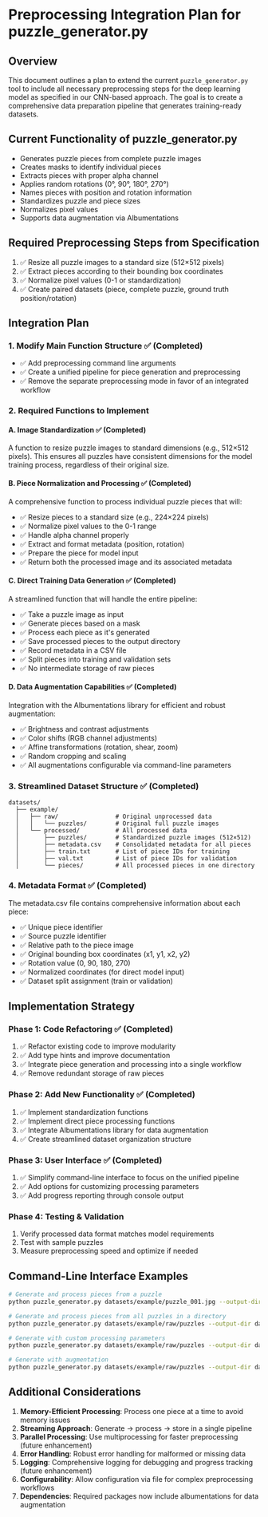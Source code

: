 # Preprocessing Integration Plan for puzzle_generator.py

## Overview
This document outlines a plan to extend the current `puzzle_generator.py` tool to include all necessary preprocessing steps for the deep learning model as specified in our CNN-based approach. The goal is to create a comprehensive data preparation pipeline that generates training-ready datasets.

## Current Functionality of puzzle_generator.py
- Generates puzzle pieces from complete puzzle images
- Creates masks to identify individual pieces
- Extracts pieces with proper alpha channel
- Applies random rotations (0°, 90°, 180°, 270°)
- Names pieces with position and rotation information
- Standardizes puzzle and piece sizes
- Normalizes pixel values
- Supports data augmentation via Albumentations

## Required Preprocessing Steps from Specification

1. ✅ Resize all puzzle images to a standard size (512×512 pixels)
2. ✅ Extract pieces according to their bounding box coordinates
3. ✅ Normalize pixel values (0-1 or standardization)
4. ✅ Create paired datasets (piece, complete puzzle, ground truth position/rotation)

## Integration Plan

### 1. Modify Main Function Structure ✅ (Completed)
- ✅ Add preprocessing command line arguments
- ✅ Create a unified pipeline for piece generation and preprocessing
- ✅ Remove the separate preprocessing mode in favor of an integrated workflow

### 2. Required Functions to Implement

#### A. Image Standardization ✅ (Completed)
A function to resize puzzle images to standard dimensions (e.g., 512×512 pixels). This ensures all puzzles have consistent dimensions for the model training process, regardless of their original size.

#### B. Piece Normalization and Processing ✅ (Completed)
A comprehensive function to process individual puzzle pieces that will:
- ✅ Resize pieces to a standard size (e.g., 224×224 pixels)
- ✅ Normalize pixel values to the 0-1 range
- ✅ Handle alpha channel properly
- ✅ Extract and format metadata (position, rotation)
- ✅ Prepare the piece for model input
- ✅ Return both the processed image and its associated metadata

#### C. Direct Training Data Generation ✅ (Completed)
A streamlined function that will handle the entire pipeline:
- ✅ Take a puzzle image as input
- ✅ Generate pieces based on a mask
- ✅ Process each piece as it's generated
- ✅ Save processed pieces to the output directory
- ✅ Record metadata in a CSV file
- ✅ Split pieces into training and validation sets
- ✅ No intermediate storage of raw pieces

#### D. Data Augmentation Capabilities ✅ (Completed)
Integration with the Albumentations library for efficient and robust augmentation:
- ✅ Brightness and contrast adjustments
- ✅ Color shifts (RGB channel adjustments)
- ✅ Affine transformations (rotation, shear, zoom)
- ✅ Random cropping and scaling
- ✅ All augmentations configurable via command-line parameters

### 3. Streamlined Dataset Structure ✅ (Completed)

```
datasets/
  ├── example/
  │   ├── raw/                # Original unprocessed data
  │   │   └── puzzles/        # Original full puzzle images
  │   └── processed/          # All processed data
  │       ├── puzzles/        # Standardized puzzle images (512×512)
  │       ├── metadata.csv    # Consolidated metadata for all pieces
  │       ├── train.txt       # List of piece IDs for training
  │       ├── val.txt         # List of piece IDs for validation
  │       └── pieces/         # All processed pieces in one directory
```

### 4. Metadata Format ✅ (Completed)
The metadata.csv file contains comprehensive information about each piece:
- ✅ Unique piece identifier
- ✅ Source puzzle identifier
- ✅ Relative path to the piece image
- ✅ Original bounding box coordinates (x1, y1, x2, y2)
- ✅ Rotation value (0, 90, 180, 270)
- ✅ Normalized coordinates (for direct model input)
- ✅ Dataset split assignment (train or validation)

## Implementation Strategy

### Phase 1: Code Refactoring ✅ (Completed)
1. ✅ Refactor existing code to improve modularity
2. ✅ Add type hints and improve documentation
3. ✅ Integrate piece generation and processing into a single workflow
4. ✅ Remove redundant storage of raw pieces

### Phase 2: Add New Functionality ✅ (Completed)
1. ✅ Implement standardization functions
2. ✅ Implement direct piece processing functions
3. ✅ Integrate Albumentations library for data augmentation
4. ✅ Create streamlined dataset organization structure

### Phase 3: User Interface ✅ (Completed)
1. ✅ Simplify command-line interface to focus on the unified pipeline
2. ✅ Add options for customizing processing parameters
3. ✅ Add progress reporting through console output

### Phase 4: Testing & Validation
1. Verify processed data format matches model requirements
2. Test with sample puzzles
3. Measure preprocessing speed and optimize if needed

## Command-Line Interface Examples

```bash
# Generate and process pieces from a puzzle
python puzzle_generator.py datasets/example/puzzle_001.jpg --output-dir datasets/example/processed

# Generate and process pieces from all puzzles in a directory
python puzzle_generator.py datasets/example/raw/puzzles --output-dir datasets/example/processed

# Generate with custom processing parameters
python puzzle_generator.py datasets/example/raw/puzzles --output-dir datasets/example/processed --piece-size 224 224 --puzzle-size 512 512 --validation-split 0.2

# Generate with augmentation
python puzzle_generator.py datasets/example/raw/puzzles --output-dir datasets/example/processed --augment --brightness-range 0.8 1.2 --rotation-range 15
```

## Additional Considerations

1. **Memory-Efficient Processing**: Process one piece at a time to avoid memory issues
2. **Streaming Approach**: Generate → process → store in a single pipeline
3. **Parallel Processing**: Use multiprocessing for faster preprocessing (future enhancement)
4. **Error Handling**: Robust error handling for malformed or missing data
5. **Logging**: Comprehensive logging for debugging and progress tracking (future enhancement)
6. **Configurability**: Allow configuration via file for complex preprocessing workflows
7. **Dependencies**: Required packages now include albumentations for data augmentation
